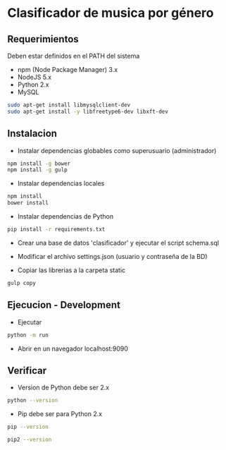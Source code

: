 # Clasificador de musica por género



## Requerimientos

Deben estar definidos en el PATH del sistema

- npm (Node Package Manager) 3.x
- NodeJS 5.x
- Python 2.x
- MySQL
```bash
sudo apt-get install libmysqlclient-dev
sudo apt-get install -y libfreetype6-dev libxft-dev
```

## Instalacion

- Instalar dependencias globables como superusuario (administrador)
```bash
npm install -g bower
npm install -g gulp
```

- Instalar dependencias locales
```bash
npm install
bower install
```

- Instalar dependencias de Python
```bash
pip install -r requirements.txt
```

- Crear una base de datos 'clasificador' y ejecutar el script schema.sql

- Modificar el archivo settings.json (usuario y contraseña de la BD)

- Copiar las librerias a la carpeta static
```bash
gulp copy
```

## Ejecucion - Development

- Ejecutar
```bash
python -m run
```

- Abrir en un navegador localhost:9090

## Verificar

- Version de Python debe ser 2.x
```bash
python --version
```

- Pip debe ser para Python 2.x
```bash
pip --version
```
```bash
pip2 --version
```
